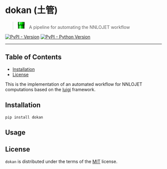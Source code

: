 # dokan (土管)
> <img src="./doc/img/pipe.png" height="23px">&emsp;A pipeline for automating the NNLOJET workflow

[![PyPI - Version](https://img.shields.io/pypi/v/dokan.svg)](https://pypi.org/project/dokan)
[![PyPI - Python Version](https://img.shields.io/pypi/pyversions/dokan.svg)](https://pypi.org/project/dokan)

-----

## Table of Contents

- [Installation](#installation)
- [License](#license)

This is the implementation of an automated workflow for NNLOJET computations based on the [luigi](https://github.com/spotify/luigi) framework. 

## Installation

```console
pip install dokan
```

## Usage

## License

`dokan` is distributed under the terms of the [MIT](https://spdx.org/licenses/MIT.html) license.


